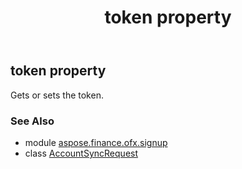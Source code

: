 ﻿---
title: token property
second_title: Aspose.Finance for Python via .NET API References
description: 
type: docs
weight: 70
url: /python-net/aspose.finance.ofx.signup/accountsyncrequest/token/
is_root: false
---

## token property


Gets or sets the token.

### See Also
* module [aspose.finance.ofx.signup](../../)
* class [AccountSyncRequest](/finance/python-net/aspose.finance.ofx.signup/accountsyncrequest)

